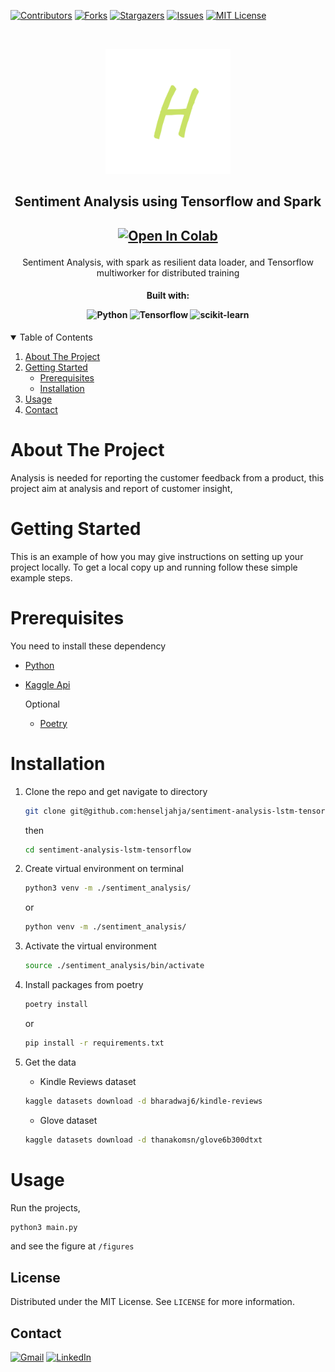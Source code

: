 <!--
*** Thanks for checking out the Best-README-Template. If you have a suggestion
*** that would make this better, please fork the repo and create a pull request
*** or simply open an issue with the tag "enhancement".
*** Thanks again! Now go create something AMAZING! :D
-->

<!-- PROJECT SHIELDS -->
<!--
*** I'm using markdown "reference style" links for readability.
*** Reference links are enclosed in brackets [ ] instead of parentheses ( ).
*** See the bottom of this document for the declaration of the reference variables
*** for contributors-url, forks-url, etc. This is an optional, concise syntax you may use.5 18.203125 "/></g></g></g></svg>
*** https://www.markdownguide.org/basic-syntax/#reference-style-links
-->

[![Contributors][contributors-shield]][contributors-url]
[![Forks][forks-shield]][forks-url]
[![Stargazers][stars-shield]][stars-url]
[![Issues][issues-shield]][issues-url]
[![MIT License][license-shield]][license-url]

<!-- [![LinkedIn][linkedin-shield]][linkedin-url] -->

<!-- PROJECT LOGO -->
<br />
<p align="center">  
  <a href="https://github.com/othneildrew/Best-README-Template">
    <img src="https://raw.githubusercontent.com/henseljahja/henseljahja/main/assets/hensel.svg" alt="Logo" width="200" height="200">
  </a>

  <h2 align="center">Sentiment Analysis using Tensorflow and Spark  </h2>
  
<h2 align="center">

<!-- [![MIT License][license-shield]][license-url] -->

[![Open In Colab][colab-shield]][colab-url]

</h2>
  <p align="center">
    Sentiment Analysis, with spark as resilient data loader, and Tensorflow multiworker for distributed training
    <!-- <br /> -->
    <!-- <a href="https://github.com/othneildrew/Best-README-Template"><strong>Explore the docs »</strong></a> -->
    <!-- <br /> -->
    <!-- <br /> -->
    <!-- <a href="https://github.com/othneildrew/Best-README-Template">View Demo</a> -->
    <!-- · -->
    <!-- <a href="https://github.com/othneildrew/Best-README-Template/issues">Report Bug</a>
    · -->
    <!-- <a href="https://github.com/othneildrew/Best-README-Template/issues">Request Feature</a> -->
  </p>
</p>
<h4 align = "center">Built with:

![Python][python-shield]
![Tensorflow][tensorflow-shield]
![scikit-learn][scikitlearn-shield]

</h4>

<!-- TABLE OF CONTENTS -->
<details open="open">
  <summary>Table of Contents</summary>
  <ol>
    <li>
      <a href="#about-the-project">About The Project</a>
    </li>
    <li>
      <a href="#getting-started">Getting Started</a>
      <ul>
        <li><a href="#prerequisites">Prerequisites</a></li>
        <li><a href="#installation">Installation</a></li>
      </ul>
    </li>
    <li><a href="#usage">Usage</a></li>
    <li><a href="#contact">Contact</a></li>
    <!-- <li><a href="#roadmap">Roadmap</a></li>
    <li><a href="#contributing">Contributing</a></li>
    <li><a href="#license">License</a></li>
    <li><a href="#contact">Contact</a></li>
    <li><a href="#acknowledgements">Acknowledgements</a></li> -->
  </ol>
</details>
<!-- ABOUT THE PROJECT -->

# About The Project

Analysis is needed for reporting the customer feedback from a product, this project aim at analysis and report of customer insight,

<!-- GETTING STARTED -->

# Getting Started

This is an example of how you may give instructions on setting up your project locally.
To get a local copy up and running follow these simple example steps.

# Prerequisites

You need to install these dependency

- [Python](python.org)
- [Kaggle Api](https://github.com/Kaggle/kaggle-api)

  Optional

  - [Poetry](https://python-poetry.org/docs/#installation)

# Installation

1. Clone the repo and get navigate to directory

   ```sh
   git clone git@github.com:henseljahja/sentiment-analysis-lstm-tensorflow.git
   ```

   then

   ```sh
   cd sentiment-analysis-lstm-tensorflow
   ```

2. Create virtual environment on terminal

   ```sh
   python3 venv -m ./sentiment_analysis/
   ```

   or

   ```sh
   python venv -m ./sentiment_analysis/
   ```

3. Activate the virtual environment

   ```sh
   source ./sentiment_analysis/bin/activate
   ```

4. Install packages from poetry

   ```sh
   poetry install
   ```

   or

   ```sh
   pip install -r requirements.txt
   ```

5. Get the data

   - Kindle Reviews dataset

   ```sh
   kaggle datasets download -d bharadwaj6/kindle-reviews
   ```

   - Glove dataset

   ```sh
   kaggle datasets download -d thanakomsn/glove6b300dtxt
   ```

# Usage

Run the projects,

```sh
python3 main.py
```

and see the figure at `/figures`

## License

Distributed under the MIT License. See `LICENSE` for more information.

<!-- CONTACT -->

## Contact

[![Gmail][gmail-shield]][gmail-url]
[![LinkedIn][linkedin-shield]][linkedin-url]

<!-- Your Name - [@your_twitter](https://twitter.com/your_username) - email@example.com -->

<!-- MARKDOWN LINKS & IMAGES -->
<!-- https://www.markdownguide.org/basic-syntax/#reference-style-links -->

[contributors-shield]: https://img.shields.io/github/contributors/othneildrew/Best-README-Template.svg?style=for-the-badge
[contributors-url]: https://github.com/henseljahja/sentiment-analysis-lstm-tensorflow/graphs/contributors
[forks-shield]: https://img.shields.io/github/forks/othneildrew/Best-README-Template.svg?style=for-the-badge
[forks-url]: https://github.com/henseljahja/sentiment-analysis-lstm-tensorflow/network/members
[stars-shield]: https://img.shields.io/github/stars/othneildrew/Best-README-Template.svg?style=for-the-badge
[stars-url]: https://github.com/henseljahja/sentiment-analysis-lstm-tensorflow/stargazers
[issues-shield]: https://img.shields.io/github/issues/othneildrew/Best-README-Template.svg?style=for-the-badge
[issues-url]: https://github.com/henseljahja/sentiment-analysis-lstm-tensorflow/issues
[license-shield]: https://img.shields.io/github/license/othneildrew/Best-README-Template.svg?style=for-the-badge
[license-url]: https://github.com/othneildrew/Best-README-Template/blob/master/LICENSE.txt
[linkedin-shield]: https://img.shields.io/badge/-LinkedIn-black.svg?style=for-the-badge&logo=linkedin&colorB=555
[linkedin-url]: https://linkedin.com/in/henseljahja
[product-screenshot]: images/screenshot.png
[tensorflow-shield]: https://img.shields.io/badge/TensorFlow-FF6F00?style=for-the-badge&logo=TensorFlow&logoColor=white
[python-shield]: https://img.shields.io/badge/Python-3776AB?style=for-the-badge&logo=python&logoColor=white
[gmail-url]: henseljahja@gmail.com
[gmail-shield]: https://img.shields.io/badge/Gmail-D14836?style=for-the-badge&logo=gmail&logoColor=white
[scikitlearn-shield]: https://img.shields.io/badge/scikit--learn-%23F7931E.svg?style=for-the-badge&logo=scikit-learn&logoColor=white
[colab-shield]: https://colab.research.google.com/assets/colab-badge.svg
[colab-url]: https://colab.research.google.com/github/henseljahja/sentiment-analysis-lstm-tensorflow/blob/main/LSTM-sentiment-analysis.ipynb
